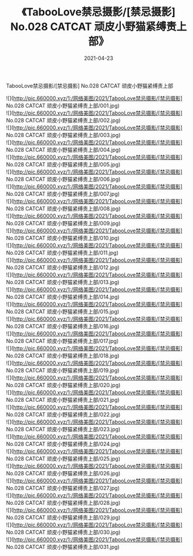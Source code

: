 ﻿---
layout: post
title:  《TabooLove禁忌摄影/[禁忌摄影] No.028 CATCAT 顽皮小野猫紧缚责上部》
date:   2021-04-23
img: http://pic.660000.xyz/1:/网络美图/2021/TabooLove禁忌摄影/[禁忌摄影] No.028 CATCAT 顽皮小野猫紧缚责上部/000.jpg
categories: [美女, 清纯, 唯美]
---

TabooLove禁忌摄影/[禁忌摄影] No.028 CATCAT 顽皮小野猫紧缚责上部

 ![](http://pic.660000.xyz/1:/网络美图/2021/TabooLove禁忌摄影/[禁忌摄影] No.028 CATCAT 顽皮小野猫紧缚责上部/001.jpg) <br>![](http://pic.660000.xyz/1:/网络美图/2021/TabooLove禁忌摄影/[禁忌摄影] No.028 CATCAT 顽皮小野猫紧缚责上部/002.jpg) <br>![](http://pic.660000.xyz/1:/网络美图/2021/TabooLove禁忌摄影/[禁忌摄影] No.028 CATCAT 顽皮小野猫紧缚责上部/003.jpg) <br>![](http://pic.660000.xyz/1:/网络美图/2021/TabooLove禁忌摄影/[禁忌摄影] No.028 CATCAT 顽皮小野猫紧缚责上部/004.jpg) <br>![](http://pic.660000.xyz/1:/网络美图/2021/TabooLove禁忌摄影/[禁忌摄影] No.028 CATCAT 顽皮小野猫紧缚责上部/005.jpg) <br>![](http://pic.660000.xyz/1:/网络美图/2021/TabooLove禁忌摄影/[禁忌摄影] No.028 CATCAT 顽皮小野猫紧缚责上部/006.jpg) <br>![](http://pic.660000.xyz/1:/网络美图/2021/TabooLove禁忌摄影/[禁忌摄影] No.028 CATCAT 顽皮小野猫紧缚责上部/007.jpg) <br>![](http://pic.660000.xyz/1:/网络美图/2021/TabooLove禁忌摄影/[禁忌摄影] No.028 CATCAT 顽皮小野猫紧缚责上部/008.jpg) <br>![](http://pic.660000.xyz/1:/网络美图/2021/TabooLove禁忌摄影/[禁忌摄影] No.028 CATCAT 顽皮小野猫紧缚责上部/009.jpg) <br>![](http://pic.660000.xyz/1:/网络美图/2021/TabooLove禁忌摄影/[禁忌摄影] No.028 CATCAT 顽皮小野猫紧缚责上部/010.jpg) <br>![](http://pic.660000.xyz/1:/网络美图/2021/TabooLove禁忌摄影/[禁忌摄影] No.028 CATCAT 顽皮小野猫紧缚责上部/011.jpg) <br>![](http://pic.660000.xyz/1:/网络美图/2021/TabooLove禁忌摄影/[禁忌摄影] No.028 CATCAT 顽皮小野猫紧缚责上部/012.jpg) <br>![](http://pic.660000.xyz/1:/网络美图/2021/TabooLove禁忌摄影/[禁忌摄影] No.028 CATCAT 顽皮小野猫紧缚责上部/013.jpg) <br>![](http://pic.660000.xyz/1:/网络美图/2021/TabooLove禁忌摄影/[禁忌摄影] No.028 CATCAT 顽皮小野猫紧缚责上部/014.jpg) <br>![](http://pic.660000.xyz/1:/网络美图/2021/TabooLove禁忌摄影/[禁忌摄影] No.028 CATCAT 顽皮小野猫紧缚责上部/015.jpg) <br>![](http://pic.660000.xyz/1:/网络美图/2021/TabooLove禁忌摄影/[禁忌摄影] No.028 CATCAT 顽皮小野猫紧缚责上部/016.jpg) <br>![](http://pic.660000.xyz/1:/网络美图/2021/TabooLove禁忌摄影/[禁忌摄影] No.028 CATCAT 顽皮小野猫紧缚责上部/017.jpg) <br>![](http://pic.660000.xyz/1:/网络美图/2021/TabooLove禁忌摄影/[禁忌摄影] No.028 CATCAT 顽皮小野猫紧缚责上部/018.jpg) <br>![](http://pic.660000.xyz/1:/网络美图/2021/TabooLove禁忌摄影/[禁忌摄影] No.028 CATCAT 顽皮小野猫紧缚责上部/019.jpg) <br>![](http://pic.660000.xyz/1:/网络美图/2021/TabooLove禁忌摄影/[禁忌摄影] No.028 CATCAT 顽皮小野猫紧缚责上部/020.jpg) <br>![](http://pic.660000.xyz/1:/网络美图/2021/TabooLove禁忌摄影/[禁忌摄影] No.028 CATCAT 顽皮小野猫紧缚责上部/021.jpg) <br>![](http://pic.660000.xyz/1:/网络美图/2021/TabooLove禁忌摄影/[禁忌摄影] No.028 CATCAT 顽皮小野猫紧缚责上部/022.jpg) <br>![](http://pic.660000.xyz/1:/网络美图/2021/TabooLove禁忌摄影/[禁忌摄影] No.028 CATCAT 顽皮小野猫紧缚责上部/023.jpg) <br>![](http://pic.660000.xyz/1:/网络美图/2021/TabooLove禁忌摄影/[禁忌摄影] No.028 CATCAT 顽皮小野猫紧缚责上部/024.jpg) <br>![](http://pic.660000.xyz/1:/网络美图/2021/TabooLove禁忌摄影/[禁忌摄影] No.028 CATCAT 顽皮小野猫紧缚责上部/025.jpg) <br>![](http://pic.660000.xyz/1:/网络美图/2021/TabooLove禁忌摄影/[禁忌摄影] No.028 CATCAT 顽皮小野猫紧缚责上部/026.jpg) <br>![](http://pic.660000.xyz/1:/网络美图/2021/TabooLove禁忌摄影/[禁忌摄影] No.028 CATCAT 顽皮小野猫紧缚责上部/027.jpg) <br>![](http://pic.660000.xyz/1:/网络美图/2021/TabooLove禁忌摄影/[禁忌摄影] No.028 CATCAT 顽皮小野猫紧缚责上部/028.jpg) <br>![](http://pic.660000.xyz/1:/网络美图/2021/TabooLove禁忌摄影/[禁忌摄影] No.028 CATCAT 顽皮小野猫紧缚责上部/029.jpg) <br>![](http://pic.660000.xyz/1:/网络美图/2021/TabooLove禁忌摄影/[禁忌摄影] No.028 CATCAT 顽皮小野猫紧缚责上部/030.jpg) <br>![](http://pic.660000.xyz/1:/网络美图/2021/TabooLove禁忌摄影/[禁忌摄影] No.028 CATCAT 顽皮小野猫紧缚责上部/031.jpg) <br>